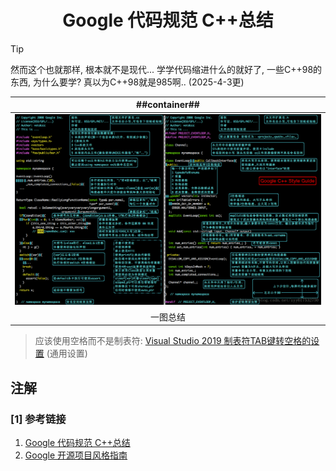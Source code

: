 <h1 style="text-align:center">Google 代码规范 C++总结</h1>

> [!TIP]
> 然而这个也就那样, 根本就不是现代... 学学代码缩进什么的就好了, 一些C++98的东西, 为什么要学? 真以为C++98就是985啊.. (2025-4-3更)

| ##container## |
|:--:|
|![zhihu_20240511_161619.png](./zhihu_20240511_161619.png)|
|一图总结|

> 应该使用空格而不是制表符: [Visual Studio 2019 制表符TAB键转空格的设置](https://blog.csdn.net/tcjy1000/article/details/112307101) (通用设置)

## 注解
### [1] 参考链接
1. [Google 代码规范 C++总结](https://zhuanlan.zhihu.com/p/400788298)
2. [Google 开源项目风格指南](https://zh-google-styleguide.readthedocs.io/en/latest/google-cpp-styleguide/contents.html)
